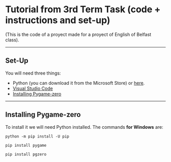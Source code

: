 # Tutorial from 3rd Term Task (code + instructions and set-up)
(This is the code of a proyect made for a proyect of English of Belfast class).

---

## Set-Up

You will need three things:
 - Python (you can download it from the Microsoft Store) or [here](https://python.org).
 - [Visual Studio Code](https://code.visualstudio.com)
 - [Installing Pygame-zero](#installing-pygame-zero)

---

## Installing Pygame-zero
To install it we will need Python installed. The commands **for Windows** are:

```
python -m pip install -U pip
```

```
pip install pygame
```

```
pip install pgzero
```

